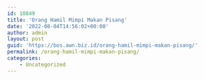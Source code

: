 ```yaml
---
id: 10849
title: 'Orang Hamil Mimpi Makan Pisang'
date: '2022-08-04T14:56:02+00:00'
author: admin
layout: post
guid: 'https://bos.awn.biz.id/orang-hamil-mimpi-makan-pisang/'
permalink: /orang-hamil-mimpi-makan-pisang/
categories:
    - Uncategorized
---
```



